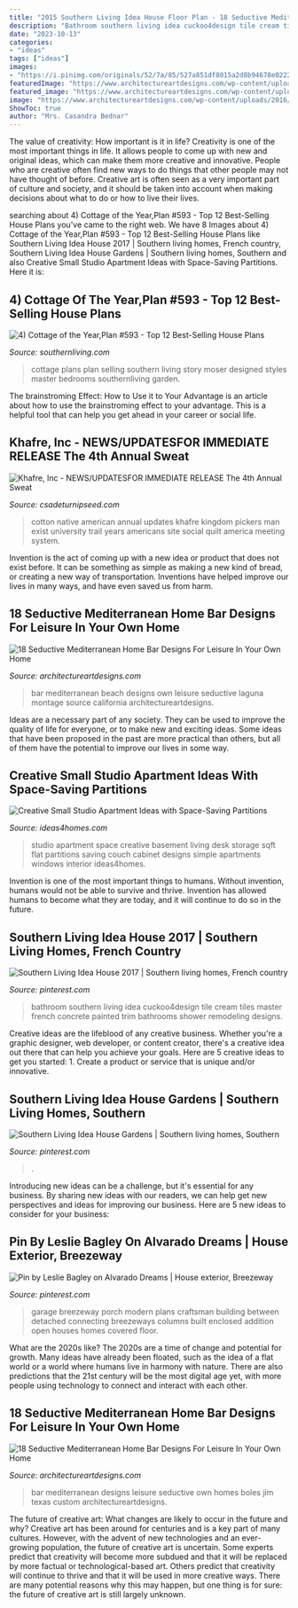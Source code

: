 ```yaml
---
title: "2015 Southern Living Idea House Floor Plan - 18 Seductive Mediterranean Home Bar Designs For Leisure In Your Own Home"
description: "Bathroom southern living idea cuckoo4design tile cream tiles master french concrete painted trim bathrooms shower remodeling designs"
date: "2023-10-13"
categories:
- "ideas"
tags: ["ideas"]
images:
- "https://i.pinimg.com/originals/52/7a/85/527a851df8015a2d8b94678e0222567f.jpg"
featuredImage: "https://www.architectureartdesigns.com/wp-content/uploads/2016/07/18-Seductive-Mediterranean-Home-Bar-Designs-For-Leisure-In-Your-Own-Home-10.jpg"
featured_image: "https://www.architectureartdesigns.com/wp-content/uploads/2016/07/18-Seductive-Mediterranean-Home-Bar-Designs-For-Leisure-In-Your-Own-Home-10.jpg"
image: "https://www.architectureartdesigns.com/wp-content/uploads/2016/07/18-Seductive-Mediterranean-Home-Bar-Designs-For-Leisure-In-Your-Own-Home-7.jpg"
ShowToc: true
author: "Mrs. Casandra Bednar"
---
```



The value of creativity: How important is it in life?
Creativity is one of the most important things in life. It allows people to come up with new and original ideas, which can make them more creative and innovative. People who are creative often find new ways to do things that other people may not have thought of before. Creative art is often seen as a very important part of culture and society, and it should be taken into account when making decisions about what to do or how to live their lives.

	

		
searching about 4) Cottage of the Year,Plan #593 - Top 12 Best-Selling House Plans you've came to the right web. We have 8 Images about 4) Cottage of the Year,Plan #593 - Top 12 Best-Selling House Plans like Southern Living Idea House 2017 | Southern living homes, French country, Southern Living Idea House Gardens | Southern living homes, Southern and also Creative Small Studio Apartment Ideas with Space-Saving Partitions. Here it is:
		
    
## 4) Cottage Of The Year,Plan #593 - Top 12 Best-Selling House Plans

<img loading=lazy src="http://img1.southernliving.timeinc.net/sites/default/files/styles/story_card_hero/public/image/2016/01/main/593cottageoty_4c_ext.jpg?itok=1tGvQcqe" onerror="this.onerror=null;this.src='https://tse4.mm.bing.net/th?id=OIP.v-UwK7vTBX7yncytOr3_eQHaEK&amp;pid=15.1';" alt="4) Cottage of the Year,Plan #593 - Top 12 Best-Selling House Plans">

_Source: southernliving.com_

>cottage plans plan selling southern living story moser designed styles master bedrooms southernliving garden. 

	

The brainstroming Effect: How to Use it to Your Advantage is an article about how to use the brainstroming effect to your advantage. This is a helpful tool that can help you get ahead in your career or social life.

    
## Khafre, Inc - NEWS/UPDATES﻿FOR IMMEDIATE RELEASE The 4th Annual Sweat

<img loading=lazy src="http://www.csadeturnipseed.com/yahoo_site_admin/assets/images/cotton_pickers_image_nice_copy.83121555_std.jpg" onerror="this.onerror=null;this.src='https://tse3.mm.bing.net/th?id=OIP.66fzPS6ID8QJOoipiAQEawHaMW&amp;pid=15.1';" alt="Khafre, Inc - NEWS/UPDATES﻿FOR IMMEDIATE RELEASE The 4th Annual Sweat">

_Source: csadeturnipseed.com_

>cotton native american annual updates khafre kingdom pickers man exist university trail years americans site social quilt america meeting system. 

	

Invention is the act of coming up with a new idea or product that does not exist before. It can be something as simple as making a new kind of bread, or creating a new way of transportation. Inventions have helped improve our lives in many ways, and have even saved us from harm.

    
## 18 Seductive Mediterranean Home Bar Designs For Leisure In Your Own Home

<img loading=lazy src="https://www.architectureartdesigns.com/wp-content/uploads/2016/07/18-Seductive-Mediterranean-Home-Bar-Designs-For-Leisure-In-Your-Own-Home-7.jpg" onerror="this.onerror=null;this.src='https://tse4.mm.bing.net/th?id=OIP.LUsfT7OdwlnvA3Y73g4fkQHaE7&amp;pid=15.1';" alt="18 Seductive Mediterranean Home Bar Designs For Leisure In Your Own Home">

_Source: architectureartdesigns.com_

>bar mediterranean beach designs own leisure seductive laguna montage source california architectureartdesigns. 

	

Ideas are a necessary part of any society. They can be used to improve the quality of life for everyone, or to make new and exciting ideas. Some ideas that have been proposed in the past are more practical than others, but all of them have the potential to improve our lives in some way.

    
## Creative Small Studio Apartment Ideas With Space-Saving Partitions

<img loading=lazy src="http://www.ideas4homes.com/wp-content/uploads/2015/09/Natty-Small-Studio-Apartment-Displaying-Wooden-Desk-Vicinity-Couch-and-Cabinet-Placement-1024x683.jpg" onerror="this.onerror=null;this.src='https://tse2.mm.bing.net/th?id=OIP.f11cf749NvKYXHSP3lN3kQHaE8&amp;pid=15.1';" alt="Creative Small Studio Apartment Ideas with Space-Saving Partitions">

_Source: ideas4homes.com_

>studio apartment space creative basement living desk storage sqft flat partitions saving couch cabinet designs simple apartments windows interior ideas4homes. 

	

Invention is one of the most important things to humans. Without invention, humans would not be able to survive and thrive. Invention has allowed humans to become what they are today, and it will continue to do so in the future.

    
## Southern Living Idea House 2017 | Southern Living Homes, French Country

<img loading=lazy src="https://i.pinimg.com/originals/52/7a/85/527a851df8015a2d8b94678e0222567f.jpg" onerror="this.onerror=null;this.src='https://tse3.mm.bing.net/th?id=OIP.Nz6i9dxtqDP5-N-6e90r8QHaJ4&amp;pid=15.1';" alt="Southern Living Idea House 2017 | Southern living homes, French country">

_Source: pinterest.com_

>bathroom southern living idea cuckoo4design tile cream tiles master french concrete painted trim bathrooms shower remodeling designs. 

	

Creative ideas are the lifeblood of any creative business. Whether you're a graphic designer, web developer, or content creator, there's a creative idea out there that can help you achieve your goals. Here are 5 creative ideas to get you started: 1. Create a product or service that is unique and/or innovative.

    
## Southern Living Idea House Gardens | Southern Living Homes, Southern

<img loading=lazy src="https://i.pinimg.com/originals/aa/d2/b0/aad2b015d406142ec5038f2645ed357d.jpg" onerror="this.onerror=null;this.src='https://tse4.mm.bing.net/th?id=OIP.wqTgjExY3jmR607L0FIueAHaEz&amp;pid=15.1';" alt="Southern Living Idea House Gardens | Southern living homes, Southern">

_Source: pinterest.com_

>. 

	

Introducing new ideas can be a challenge, but it's essential for any business. By sharing new ideas with our readers, we can help get new perspectives and ideas for improving our business. Here are 5 new ideas to consider for your business: 

    
## Pin By Leslie Bagley On Alvarado Dreams | House Exterior, Breezeway

<img loading=lazy src="https://i.pinimg.com/originals/0e/0a/f6/0e0af6a1e5cbdf572fec541d774549c2.jpg" onerror="this.onerror=null;this.src='https://tse3.mm.bing.net/th?id=OIP.goJBEvGF_ETANivbkGPJWgHaE6&amp;pid=15.1';" alt="Pin by Leslie Bagley on Alvarado Dreams | House exterior, Breezeway">

_Source: pinterest.com_

>garage breezeway porch modern plans craftsman building between detached connecting breezeways columns built enclosed addition open houses homes covered floor. 

	

What are the 2020s like?
The 2020s are a time of change and potential for growth. Many ideas have already been floated, such as the idea of a flat world or a world where humans live in harmony with nature. There are also predictions that the 21st century will be the most digital age yet, with more people using technology to connect and interact with each other.

    
## 18 Seductive Mediterranean Home Bar Designs For Leisure In Your Own Home

<img loading=lazy src="https://www.architectureartdesigns.com/wp-content/uploads/2016/07/18-Seductive-Mediterranean-Home-Bar-Designs-For-Leisure-In-Your-Own-Home-10.jpg" onerror="this.onerror=null;this.src='https://tse3.mm.bing.net/th?id=OIP.QUKlhWLRTUsSOZjF2oOlQgHaLH&amp;pid=15.1';" alt="18 Seductive Mediterranean Home Bar Designs For Leisure In Your Own Home">

_Source: architectureartdesigns.com_

>bar mediterranean designs leisure seductive own homes boles jim texas custom architectureartdesigns. 

	

The future of creative art: What changes are likely to occur in the future and why?
Creative art has been around for centuries and is a key part of many cultures. However, with the advent of new technologies and an ever-growing population, the future of creative art is uncertain. Some experts predict that creativity will become more subdued and that it will be replaced by more factual or technological-based art. Others predict that creativity will continue to thrive and that it will be used in more creative ways. There are many potential reasons why this may happen, but one thing is for sure: the future of creative art is still largely unknown.

